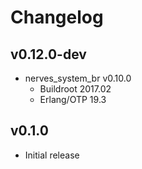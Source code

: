 # Changelog

## v0.12.0-dev

  * nerves_system_br v0.10.0
    * Buildroot 2017.02
    * Erlang/OTP 19.3

## v0.1.0

  * Initial release

